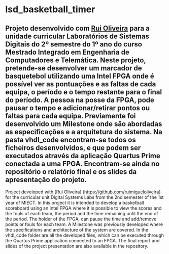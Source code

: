 # lsd_basketball_timer

Projeto desenvolvido com [Rui Oliveira](https://github.com/ruimigueloliveira) para a unidade curricular Laboratórios de Sistemas Digitais do 2º semestre do 1º ano do curso Mestrado Integrado em Engenharia de Computadores e Telemática.
Neste projeto, pretende-se desenvolver um marcador de basquetebol utilizando uma Intel FPGA onde é possível ver as pontuações e as faltas de cada equipa, o período e o tempo restante para o final do período. A pessoa na posse da FPGA, pode pausar o tempo e adicionar/retirar pontos ou faltas para cada equipa.
Previamente foi desenvolvido um Milestone onde são abordadas as especificações e a arquitetura do sistema.
Na pasta vhdl_code encontram-se todos os ficheiros desenvolvidos, e que podem ser executados através da aplicação Quartus Prime conectada a uma FPGA.
Encontram-se ainda no repositório o relatório final e os slides da apresentação do projeto.
------------------------------------------------------------------------------------------------------------------
Project developed with [Rui Oliveira] (https://github.com/ruimigueloliveira) for the curricular unit Digital Systems Labs from the 2nd semester of the 1st year of MIECT.
In this project it is intended to develop a basketball scoreboard using an Intel FPGA where it is possible to view the scores and the fouls of each team, the period and the time remaining until the end of the period. The holder of the FPGA, can pause the time and add/remove points or fouls for each team.
A Milestone was previously developed where the specifications and architecture of the system are covered.
In the vhdl_code folder are all the developed files, which can be executed through the Quartus Prime application connected to an FPGA.
The final report and slides of the project presentation are also available in the repository.
